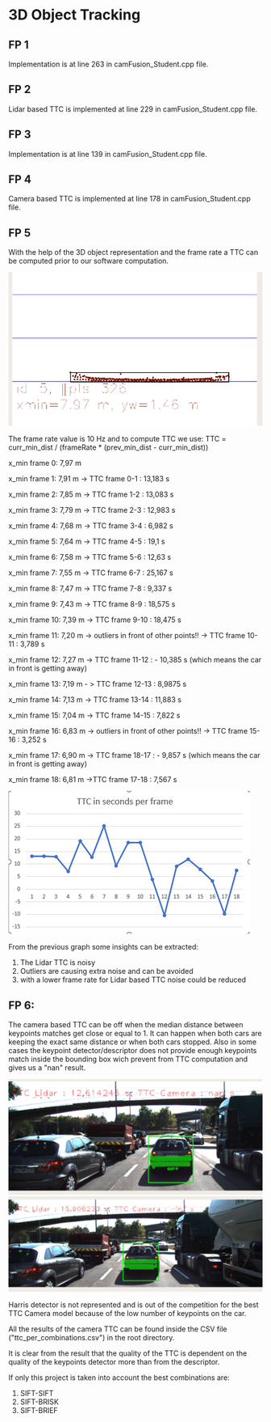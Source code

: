 # 3D Object Tracking

## FP 1

Implementation is at line 263 in camFusion_Student.cpp file.

## FP 2

Lidar based TTC is implemented at line 229 in camFusion_Student.cpp file.

## FP 3

Implementation is at line 139 in camFusion_Student.cpp file.

## FP 4

Camera based TTC is implemented at line 178 in camFusion_Student.cpp file.

## FP 5

With the help of the 3D object representation and the frame rate a TTC can be computed prior to our software computation.

<img src="images/show_3D_object.png" />

The frame rate value is 10 Hz and to compute TTC we use:
TTC = curr_min_dist / (frameRate * (prev_min_dist - curr_min_dist))

x_min frame 0: 7,97 m

x_min frame 1: 7,91 m -> TTC frame 0-1 : 13,183 s

x_min frame 2: 7,85 m -> TTC frame 1-2 : 13,083 s

x_min frame 3: 7,79 m -> TTC frame 2-3 : 12,983 s

x_min frame 4: 7,68 m -> TTC frame 3-4 : 6,982 s

x_min frame 5: 7,64 m -> TTC frame 4-5 : 19,1 s

x_min frame 6: 7,58 m -> TTC frame 5-6 : 12,63 s

x_min frame 7: 7,55 m -> TTC frame 6-7 : 25,167 s

x_min frame 8: 7,47 m -> TTC frame 7-8 : 9,337 s  

x_min frame 9: 7,43 m -> TTC frame 8-9 : 18,575 s

x_min frame 10: 7,39 m -> TTC frame 9-10 : 18,475 s

x_min frame 11: 7,20 m -> outliers in front of other points!! -> TTC frame 10-11 : 3,789 s

x_min frame 12: 7,27 m -> TTC frame 11-12 : - 10,385 s (which means the car in front is getting away)  

x_min frame 13: 7,19 m - > TTC frame 12-13 : 8,9875 s 

x_min frame 14: 7,13 m -> TTC frame 13-14 : 11,883 s    

x_min frame 15: 7,04 m -> TTC frame 14-15 : 7,822 s

x_min frame 16: 6,83 m -> outliers in front of other points!! -> TTC frame 15-16 : 3,252 s

x_min frame 17: 6,90 m -> TTC frame 18-17 : - 9,857 s (which means the car in front is getting away)

x_min frame 18: 6,81 m ->TTC frame 17-18 : 7,567 s

<img src="images/TTC_per_frame.png" />

From the previous graph some insights can be extracted:

1) The Lidar TTC is noisy
2) Outliers are causing extra noise and can be avoided
3) with a lower frame rate for Lidar based TTC noise could be reduced

## FP 6: 
The camera based TTC can be off when the median distance between keypoints matches get close or equal to 1. It can happen when both cars are keeping the exact same distance or when both cars stopped. Also in some cases the keypoint detector/descriptor does not provide enough keypoints match inside the bounding box wich prevent from TTC computation and gives us a "nan" result.

<img src="images/TTC_camera_nan.png" />

<img src="images/TTC_camera_inf.png" />

Harris detector is not represented and is out of the competition for the best TTC Camera model because of the low number of keypoints on the car.

All the results of the camera TTC can be found inside the CSV file ("ttc_per_combinations.csv") in the root directory.

It is clear from the result that the quality of the TTC is dependent on the quality of the keypoints detector more than from the descriptor.

If only this project is taken into account the best combinations are:

1) SIFT-SIFT
2) SIFT-BRISK
3) SIFT-BRIEF



